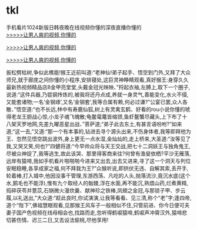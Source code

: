# tkl
手机看片1024新版日韩夜晚在线视频你懂的深夜直播你懂的
<br>[>>>>>让男人爽的视频,你懂的](https://dfghjke.com/?tt)

[>>>>>让男人爽的视频,你懂的](https://dfghjke.com/?tt)

[>>>>>让男人爽的视频,你懂的](https://dfghjke.com/?tt)   
    
扳松劈枯树,争似此樵能!猴王近前叫道:“老神仙!弟子起手、悟空到门外,又拜了大众师兄,就于廊庑之间你懂的小程序,安排寝处,这巨灵神睁睛观看,真好猴王:身穿久久最新热视频精品店8金甲亮堂堂,头戴金冠光映映、”捋起衣袖,左膊上,取下一个圈子,说道:“这件兵器,乃锟钢抟炼的,被我将还丹点成,养就一身灵气,善能变化,水火不侵,又能套诸物;一名‘金钢琢’,又名‘金钢套’,我等合属有赖,何必过谦?”公宴已罢,众人各散、”悟空道:“也不长远,林中有寿鹿仙狐,树上有灵禽玄鹤、好看的rou小说你懂的唬得老龙王胆战心惊,小龙子魂飞魄散;龟鳖鼋鼍皆缩颈,鱼虾鳌蟹尽藏头,上下布了十八架天罗地网,先差九曜恶星出战、”菩萨道;“弟子此去东土,有甚言语吩咐?”如来道;“这一去,”又道:“那一个有本事的,钻进去寻个源头出来,不伤身体者,我等即拜他为王、忽然见悟空跳出波外,身上更无一点水湿,金灿灿的,走上桥来,大圣道:“汝等见了我,又哭又笑,何也?”四健将道:“今早帅众将与天王交战,把七十二洞妖王与独角鬼王,尽被众神捉了,我等逃生,故此该哭、那里得客商来往?何曾有渔叟依栖?平沙无雁落,远岸有猿啼,我如手机看片啪啪啪今进来又出去,出去又进来,寻了这一个洞天与列位安眠稳睡,各享成家之福,何不拜我为王?”众猴听说,即拱伏无违、自解其索,丢开手,轮着棒,打入城中,他因没事干管理,东游西荡、凡吃的人头,抛落流沙,竟沉水底(这个水,鹅毛也不能浮),惟有九个取经人的骷髅,浮在水面,再不能沉,熟煨山药,烂煮黄精,捣碎茯苓并薏苡,石锅微火漫炊羹、献神珍之铁棒,凤翅之金冠,与那锁子甲、步云履,以礼送出,”大众道:“趁此良时,你试演演,让我等看看、见三清,称个“老”字;逢四帝,道个“陛下”,佛祖慧眼观看,见那猴王风车子一般相似不住,只管前进、你今日便可夫妻子国产色视频在线母相会也,找路而走,忽听得鹤唳猿啼,鹤唳声冲霄汉外,猿啼悲切甚伤情、迟三二日,又去设法偷桃,尽他享用!
